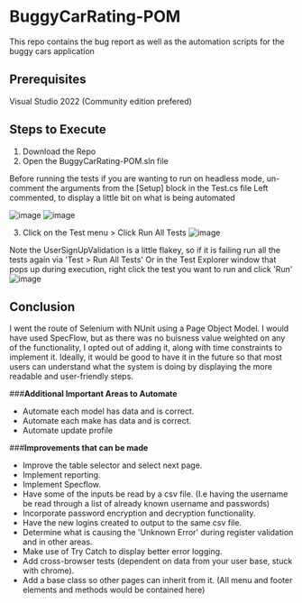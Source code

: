 # BuggyCarRating-POM

This repo contains the bug report as well as the automation scripts for the buggy cars application

## Prerequisites 

Visual Studio 2022 (Community edition prefered)

## Steps to Execute
1. Download the Repo
2. Open the BuggyCarRating-POM.sln file

Before running the tests if you are wanting to run on headless mode, un-comment the arguments from the [Setup] block in the Test.cs file
Left commented, to display a little bit on what is being automated

![image](https://user-images.githubusercontent.com/47126256/226157136-abc57345-29c6-4027-81da-3a5579ae89d7.png)
![image](https://user-images.githubusercontent.com/47126256/226157177-f637eebb-df9c-4416-b610-58644f925f0b.png)


3. Click on the Test menu > Click Run All Tests
![image](https://user-images.githubusercontent.com/47126256/226156820-be88c645-a709-481e-a17c-b9ea7325df09.png)

Note the UserSignUpValidation is a little flakey, so if it is failing run all the tests again via 'Test > Run All Tests'
Or in the Test Explorer window that pops up during execution, right click the test you want to run and click 'Run'
![image](https://user-images.githubusercontent.com/47126256/226157348-8b09945d-38b8-4699-bd8f-e953e7aad0eb.png)


## Conclusion
I went the route of Selenium with NUnit using a Page Object Model. I would have used SpecFlow, but as there was no buisness value weighted on any of the functionality, I opted out of adding it, along with time constraints to implement it. Ideally, it would be good to have it in the future so that most users can understand what the system is doing by displaying the more readable and user-friendly steps.

###**Additional Important Areas to Automate**

- Automate each model has data and is correct.
- Automate each make has data and is correct.
- Automate update profile


###**Improvements that can be made**

- Improve the table selector and select next page.
- Implement reporting.
- Implement Specflow.
- Have some of the inputs be read by a csv file. (I.e having the username be read through a list of already known username and passwords)
- Incorporate password encryption and decryption functionality.
- Have the new logins created to output to the same csv file.
- Determine what is causing the 'Unknown Error' during register validation and in other areas.
- Make use of Try Catch to display better error logging.
- Add cross-browser tests (dependent on data from your user base, stuck with chrome).
- Add a base class so other pages can inherit from it. (All menu and footer elements and methods would be contained here)
